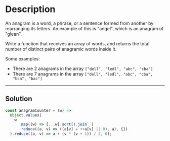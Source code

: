 # Description

An anagram is a word, a phrase, or a sentence formed from another by rearranging its letters. An example of this is "angel", which is an anagram of "glean".

Write a function that receives an array of words, and returns the total number of distinct pairs of anagramic words inside it.

Some examples:

- There are 2 anagrams in the array `["dell", "ledl", "abc", "cba"]`
- There are 7 anagrams in the array `["dell", "ledl", "abc", "cba", "bca", "bac"]`

---

## Solution

```js
const anagramCounter = (w) =>
  Object.values(
    w
      .map((w) => [...w].sort().join``)
      .reduce((a, v) => ((a[v] = ++a[v] || 0), a), {})
  ).reduce((a, v) => a + (v * (v + 1)) / 2, 0);
```
